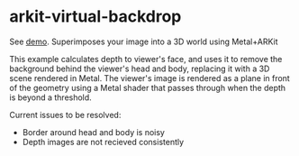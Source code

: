 # arkit-virtual-backdrop
See [demo](https://youtu.be/RwWPPRpSxD8?t=32s). Superimposes your image into a 3D world using Metal+ARKit

This example calculates depth to viewer's face, and uses it to remove the background behind the viewer's head and body, replacing it with a 3D scene rendered in Metal. The viewer's image is rendered as a plane in front of the geometry using a Metal shader that passes through when the depth is beyond a threshold.

Current issues to be resolved:
- Border around head and body is noisy
- Depth images are not recieved consistently
